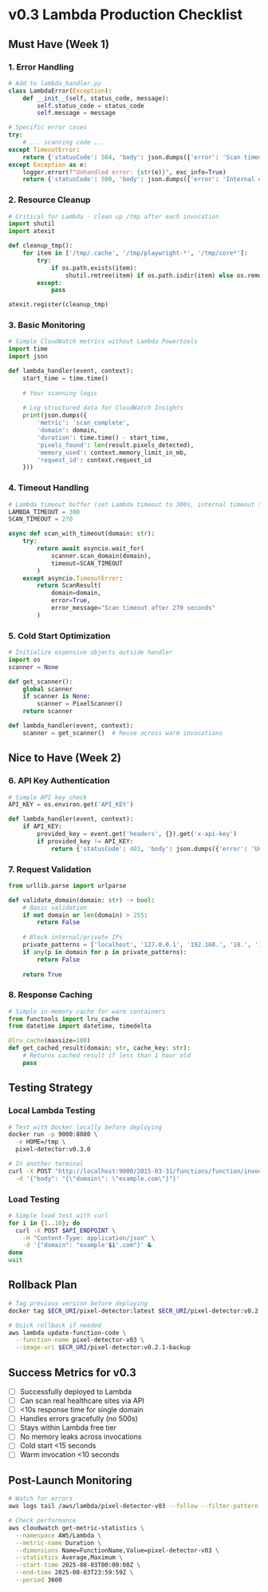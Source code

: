 # v0.3 Lambda Production Checklist

## Must Have (Week 1)

### 1. Error Handling
```python
# Add to lambda_handler.py
class LambdaError(Exception):
    def __init__(self, status_code, message):
        self.status_code = status_code
        self.message = message

# Specific error cases
try:
    # ... scanning code ...
except TimeoutError:
    return {'statusCode': 504, 'body': json.dumps({'error': 'Scan timeout'})}
except Exception as e:
    logger.error(f"Unhandled error: {str(e)}", exc_info=True)
    return {'statusCode': 500, 'body': json.dumps({'error': 'Internal error'})}
```

### 2. Resource Cleanup
```python
# Critical for Lambda - clean up /tmp after each invocation
import shutil
import atexit

def cleanup_tmp():
    for item in ['/tmp/.cache', '/tmp/playwright-*', '/tmp/core*']:
        try:
            if os.path.exists(item):
                shutil.rmtree(item) if os.path.isdir(item) else os.remove(item)
        except:
            pass

atexit.register(cleanup_tmp)
```

### 3. Basic Monitoring
```python
# Simple CloudWatch metrics without Lambda Powertools
import time
import json

def lambda_handler(event, context):
    start_time = time.time()
    
    # Your scanning logic
    
    # Log structured data for CloudWatch Insights
    print(json.dumps({
        'metric': 'scan_complete',
        'domain': domain,
        'duration': time.time() - start_time,
        'pixels_found': len(result.pixels_detected),
        'memory_used': context.memory_limit_in_mb,
        'request_id': context.request_id
    }))
```

### 4. Timeout Handling
```python
# Lambda timeout buffer (set Lambda timeout to 300s, internal timeout to 270s)
LAMBDA_TIMEOUT = 300
SCAN_TIMEOUT = 270

async def scan_with_timeout(domain: str):
    try:
        return await asyncio.wait_for(
            scanner.scan_domain(domain),
            timeout=SCAN_TIMEOUT
        )
    except asyncio.TimeoutError:
        return ScanResult(
            domain=domain,
            error=True,
            error_message="Scan timeout after 270 seconds"
        )
```

### 5. Cold Start Optimization
```python
# Initialize expensive objects outside handler
import os
scanner = None

def get_scanner():
    global scanner
    if scanner is None:
        scanner = PixelScanner()
    return scanner

def lambda_handler(event, context):
    scanner = get_scanner()  # Reuse across warm invocations
```

## Nice to Have (Week 2)

### 6. API Key Authentication
```python
# Simple API key check
API_KEY = os.environ.get('API_KEY')

def lambda_handler(event, context):
    if API_KEY:
        provided_key = event.get('headers', {}).get('x-api-key')
        if provided_key != API_KEY:
            return {'statusCode': 401, 'body': json.dumps({'error': 'Unauthorized'})}
```

### 7. Request Validation
```python
from urllib.parse import urlparse

def validate_domain(domain: str) -> bool:
    # Basic validation
    if not domain or len(domain) > 255:
        return False
    
    # Block internal/private IPs
    private_patterns = ['localhost', '127.0.0.1', '192.168.', '10.', '172.']
    if any(p in domain for p in private_patterns):
        return False
    
    return True
```

### 8. Response Caching
```python
# Simple in-memory cache for warm containers
from functools import lru_cache
from datetime import datetime, timedelta

@lru_cache(maxsize=100)
def get_cached_result(domain: str, cache_key: str):
    # Returns cached result if less than 1 hour old
    pass
```

## Testing Strategy

### Local Lambda Testing
```bash
# Test with Docker locally before deploying
docker run -p 9000:8080 \
  -e HOME=/tmp \
  pixel-detector:v0.3.0

# In another terminal
curl -X POST "http://localhost:9000/2015-03-31/functions/function/invocations" \
  -d '{"body": "{\"domain\": \"example.com\"}"}'
```

### Load Testing
```bash
# Simple load test with curl
for i in {1..10}; do
  curl -X POST $API_ENDPOINT \
    -H "Content-Type: application/json" \
    -d '{"domain": "example'$i'.com"}' &
done
wait
```

## Rollback Plan

```bash
# Tag previous version before deploying
docker tag $ECR_URI/pixel-detector:latest $ECR_URI/pixel-detector:v0.2.1-backup

# Quick rollback if needed
aws lambda update-function-code \
  --function-name pixel-detector-v03 \
  --image-uri $ECR_URI/pixel-detector:v0.2.1-backup
```

## Success Metrics for v0.3

- [ ] Successfully deployed to Lambda
- [ ] Can scan real healthcare sites via API
- [ ] <10s response time for single domain
- [ ] Handles errors gracefully (no 500s)
- [ ] Stays within Lambda free tier
- [ ] No memory leaks across invocations
- [ ] Cold start <15 seconds
- [ ] Warm invocation <10 seconds

## Post-Launch Monitoring

```bash
# Watch for errors
aws logs tail /aws/lambda/pixel-detector-v03 --follow --filter-pattern ERROR

# Check performance
aws cloudwatch get-metric-statistics \
  --namespace AWS/Lambda \
  --metric-name Duration \
  --dimensions Name=FunctionName,Value=pixel-detector-v03 \
  --statistics Average,Maximum \
  --start-time 2025-08-03T00:00:00Z \
  --end-time 2025-08-03T23:59:59Z \
  --period 3600
```